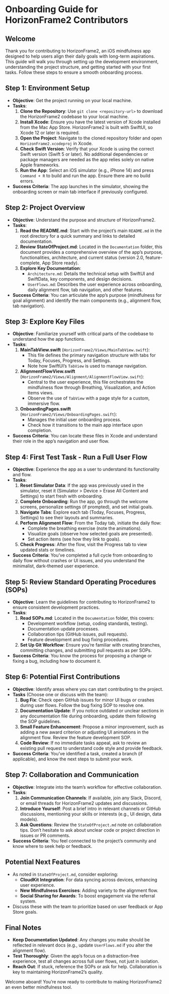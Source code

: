 # Onboarding Guide for HorizonFrame2 Contributors

## Welcome
Thank you for contributing to HorizonFrame2, an iOS mindfulness app designed to help users align their daily goals with long-term aspirations. This guide will walk you through setting up the development environment, understanding the project structure, and getting started with your first tasks. Follow these steps to ensure a smooth onboarding process.

## Step 1: Environment Setup
- **Objective**: Get the project running on your local machine.
- **Tasks**:
  1. **Clone the Repository**: Use `git clone <repository-url>` to download the HorizonFrame2 codebase to your local machine.
  2. **Install Xcode**: Ensure you have the latest version of Xcode installed from the Mac App Store. HorizonFrame2 is built with SwiftUI, so Xcode 12 or later is required.
  3. **Open the Project**: Navigate to the cloned repository folder and open `HorizonFrame2.xcodeproj` in Xcode.
  4. **Check Swift Version**: Verify that your Xcode is using the correct Swift version (Swift 5 or later). No additional dependencies or package managers are needed as the app relies solely on native Apple frameworks.
  5. **Run the App**: Select an iOS simulator (e.g., iPhone 14) and press `Command + R` to build and run the app. Ensure there are no build errors.
- **Success Criteria**: The app launches in the simulator, showing the onboarding screen or main tab interface if previously configured.

## Step 2: Project Overview
- **Objective**: Understand the purpose and structure of HorizonFrame2.
- **Tasks**:
  1. **Read the README.md**: Start with the project’s main `README.md` in the root directory for a quick summary and links to detailed documentation.
  2. **Review StateOfProject.md**: Located in the `Documentation` folder, this document provides a comprehensive overview of the app’s purpose, functionalities, architecture, and current status (version 2.0, feature-complete, App Store ready).
  3. **Explore Key Documentation**:
     - `Architecture.md`: Details the technical setup with SwiftUI and SwiftData, key components, and design decisions.
     - `UserFlows.md`: Describes the user experience across onboarding, daily alignment flow, tab navigation, and other features.
- **Success Criteria**: You can articulate the app’s purpose (mindfulness for goal alignment) and identify the main components (e.g., alignment flow, tab navigation).

## Step 3: Explore Key Files
- **Objective**: Familiarize yourself with critical parts of the codebase to understand how the app functions.
- **Tasks**:
  1. **MainTabView.swift** (`HorizonFrame2/Views/MainTabView.swift`):
     - This file defines the primary navigation structure with tabs for Today, Focuses, Progress, and Settings.
     - Note how SwiftUI’s `TabView` is used to manage navigation.
  2. **AlignmentFlowView.swift** (`HorizonFrame2/Views/Alignment/AlignmentFlowView.swift`):
     - Central to the user experience, this file orchestrates the mindfulness flow through Breathing, Visualization, and Action Items views.
     - Observe the use of `TabView` with a page style for a custom, immersive flow.
  3. **OnboardingPages.swift** (`HorizonFrame2/Views/OnboardingPages.swift`):
     - Manages the initial user onboarding process.
     - Check how it transitions to the main app interface upon completion.
- **Success Criteria**: You can locate these files in Xcode and understand their role in the app’s navigation and user flow.

## Step 4: First Test Task - Run a Full User Flow
- **Objective**: Experience the app as a user to understand its functionality and flow.
- **Tasks**:
  1. **Reset Simulator Data**: If the app was previously used in the simulator, reset it (Simulator > Device > Erase All Content and Settings) to start fresh with onboarding.
  2. **Complete Onboarding**: Run the app, go through the welcome screens, personalize settings (if prompted), and set initial goals.
  3. **Navigate Tabs**: Explore each tab (Today, Focuses, Progress, Settings) to see their layouts and summaries.
  4. **Perform Alignment Flow**: From the Today tab, initiate the daily flow:
     - Complete the breathing exercise (note the animations).
     - Visualize goals (observe how selected goals are presented).
     - Set action items (see how they link to goals).
  5. **Check Progress**: After the flow, visit the Progress tab to view updated stats or timelines.
- **Success Criteria**: You’ve completed a full cycle from onboarding to daily flow without crashes or UI issues, and you understand the minimalist, dark-themed user experience.

## Step 5: Review Standard Operating Procedures (SOPs)
- **Objective**: Learn the guidelines for contributing to HorizonFrame2 to ensure consistent development practices.
- **Tasks**:
  1. **Read SOPs.md**: Located in the `Documentation` folder, this covers:
     - Development workflow (setup, coding standards, testing).
     - Documentation update processes.
     - Collaboration tips (GitHub issues, pull requests).
     - Feature development and bug fixing procedures.
  2. **Set Up Git Workflow**: Ensure you’re familiar with creating branches, committing changes, and submitting pull requests as per SOPs.
- **Success Criteria**: You know the process for proposing a change or fixing a bug, including how to document it.

## Step 6: Potential First Contributions
- **Objective**: Identify areas where you can start contributing to the project.
- **Tasks** (Choose one or discuss with the team):
  1. **Bug Fix**: Check open GitHub issues for minor UI bugs or crashes during user flows. Follow the bug fixing SOP to resolve one.
  2. **Documentation Update**: If you notice outdated or unclear sections in any documentation file during onboarding, update them following the SOP guidelines.
  3. **Small Feature Enhancement**: Propose a minor improvement, such as adding a new award criterion or adjusting UI animations in the alignment flow. Review the feature development SOP.
  4. **Code Review**: If no immediate tasks appeal, ask to review an existing pull request to understand code style and provide feedback.
- **Success Criteria**: You’ve identified a task, created a branch (if applicable), and know the next steps to submit your work.

## Step 7: Collaboration and Communication
- **Objective**: Integrate into the team’s workflow for effective collaboration.
- **Tasks**:
  1. **Join Communication Channels**: If available, join any Slack, Discord, or email threads for HorizonFrame2 updates and discussions.
  2. **Introduce Yourself**: Post a brief intro in relevant channels or GitHub discussions, mentioning your skills or interests (e.g., UI design, data models).
  3. **Ask Questions**: Review the `StateOfProject.md` note on collaboration tips. Don’t hesitate to ask about unclear code or project direction in issues or PR comments.
- **Success Criteria**: You feel connected to the project’s community and know where to seek help or feedback.

## Potential Next Features
- As noted in `StateOfProject.md`, consider exploring:
  - **CloudKit Integration**: For data syncing across devices, enhancing user experience.
  - **New Mindfulness Exercises**: Adding variety to the alignment flow.
  - **Social Sharing for Awards**: To boost engagement via the referral system.
- Discuss these with the team to prioritize based on user feedback or App Store goals.

## Final Notes
- **Keep Documentation Updated**: Any changes you make should be reflected in relevant docs (e.g., update `UserFlows.md` if you alter the alignment flow).
- **Test Thoroughly**: Given the app’s focus on a distraction-free experience, test all changes across full user flows, not just in isolation.
- **Reach Out**: If stuck, reference the SOPs or ask for help. Collaboration is key to maintaining HorizonFrame2’s quality.

Welcome aboard! You’re now ready to contribute to making HorizonFrame2 an even better mindfulness tool.
